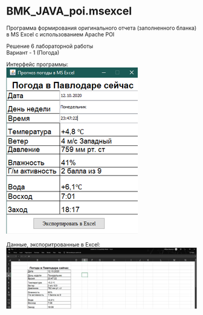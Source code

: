# BMK_JAVA_poi.msexcel

Программа формирования оригинального отчета (заполненного бланка) в MS Excel с использованием Apache POI<br/>

Решение 6 лабораторной работы<br/>
Вариант - 1 (Погода)

Интерфейс программы:<br/>
![program](program.PNG)<br/><br/>
Данные, экспоритрованные в Excel:<br/>
![result](result.PNG)
